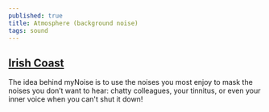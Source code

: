 ```yaml
---
published: true
title: Atmosphere (background noise)
tags: sound
---
```

## [Irish Coast](https://mynoise.net/NoiseMachines/windSeaRainNoiseGenerator.php)
The idea behind myNoise is to use the noises you most enjoy to mask the noises you don’t want to hear: chatty colleagues, your tinnitus, or even your inner voice when you can't shut it down! 
